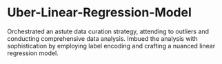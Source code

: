 # Uber-Linear-Regression-Model
Orchestrated an astute data curation strategy, attending to outliers and conducting comprehensive data analysis. Imbued the analysis  with sophistication by employing label encoding and crafting a nuanced linear regression model.

